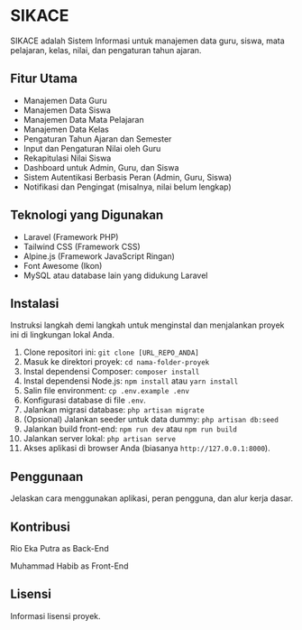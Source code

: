 <h1>SIKACE</h1>

<p>SIKACE adalah Sistem Informasi untuk manajemen data guru, siswa, mata pelajaran, kelas, nilai, dan pengaturan tahun ajaran.</p>

<h2>Fitur Utama</h2>

<ul>
    <li>Manajemen Data Guru</li>
    <li>Manajemen Data Siswa</li>
    <li>Manajemen Data Mata Pelajaran</li>
    <li>Manajemen Data Kelas</li>
    <li>Pengaturan Tahun Ajaran dan Semester</li>
    <li>Input dan Pengaturan Nilai oleh Guru</li>
    <li>Rekapitulasi Nilai Siswa</li>
    <li>Dashboard untuk Admin, Guru, dan Siswa</li>
    <li>Sistem Autentikasi Berbasis Peran (Admin, Guru, Siswa)</li>
    <li>Notifikasi dan Pengingat (misalnya, nilai belum lengkap)</li>
</ul>

<h2>Teknologi yang Digunakan</h2>

<ul>
    <li>Laravel (Framework PHP)</li>
    <li>Tailwind CSS (Framework CSS)</li>
    <li>Alpine.js (Framework JavaScript Ringan)</li>
    <li>Font Awesome (Ikon)</li>
    <li>MySQL atau database lain yang didukung Laravel</li>
</ul>

<h2>Instalasi</h2>

<p>Instruksi langkah demi langkah untuk menginstal dan menjalankan proyek ini di lingkungan lokal Anda.</p>

<ol>
    <li>Clone repositori ini: <code>git clone [URL_REPO_ANDA]</code></li>
    <li>Masuk ke direktori proyek: <code>cd nama-folder-proyek</code></li>
    <li>Instal dependensi Composer: <code>composer install</code></li>
    <li>Instal dependensi Node.js: <code>npm install</code> atau <code>yarn install</code></li>
    <li>Salin file environment: <code>cp .env.example .env</code></li>
    <li>Konfigurasi database di file <code>.env</code>.</li>
    <li>Jalankan migrasi database: <code>php artisan migrate</code></li>
    <li>(Opsional) Jalankan seeder untuk data dummy: <code>php artisan db:seed</code></li>
    <li>Jalankan build front-end: <code>npm run dev</code> atau <code>npm run build</code></li>
    <li>Jalankan server lokal: <code>php artisan serve</code></li>
    <li>Akses aplikasi di browser Anda (biasanya <code>http://127.0.0.1:8000</code>).</li>
</ol>

<h2>Penggunaan</h2>

<p>Jelaskan cara menggunakan aplikasi, peran pengguna, dan alur kerja dasar.</p>

<h2>Kontribusi</h2>

<p>Rio Eka Putra as Back-End</p>
<p>Muhammad Habib as Front-End</p>

<h2>Lisensi</h2>

<p>Informasi lisensi proyek.</p>
